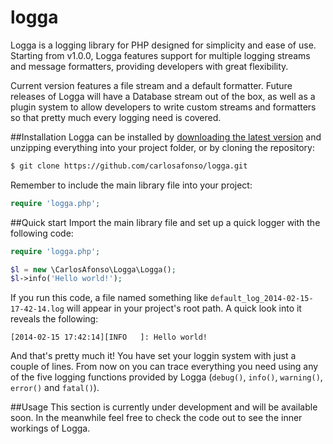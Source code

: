 logga
=====

Logga is a logging library for PHP designed for simplicity and ease of use. Starting from v1.0.0, Logga features support for multiple logging streams and message formatters, providing developers with great flexibility.

Current version features a file stream and a default formatter. Future releases of Logga will have a Database stream out of the box, as well as a plugin system to allow developers to write custom streams and formatters so that pretty much every logging need is covered.

##Installation
Logga can be installed by [downloading the latest version](https://github.com/carlosafonso/logga/archive/master.zip) and unzipping everything into your project folder, or by cloning the repository:

```bash
$ git clone https://github.com/carlosafonso/logga.git
```

Remember to include the main library file into your project:
```php
require 'logga.php';
```
##Quick start
Import the main library file and set up a quick logger with the following code:

```php
require 'logga.php';

$l = new \CarlosAfonso\Logga\Logga();
$l->info('Hello world!');
```

If you run this code, a file named something like ``default_log_2014-02-15-17-42-14.log`` will appear in your project's root path. A quick look into it reveals the following:

```text
[2014-02-15 17:42:14][INFO   ]: Hello world!
```

And that's pretty much it! You have set your loggin system with just a couple of lines. From now on you can trace everything you need using any of the five logging functions provided by Logga (``debug()``, ``info()``, ``warning()``, ``error()`` and ``fatal()``).

##Usage
This section is currently under development and will be available soon. In the meanwhile feel free to check the code out to see the inner workings of Logga.

